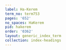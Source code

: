 ```yaml
---
label: Ha-Kerem
term_no: term753
pages: '652'
no_spaces: HaKerem
pid: hakerem
order: '0362'
layout: generic_index_term
collection: index-headings
---
```

